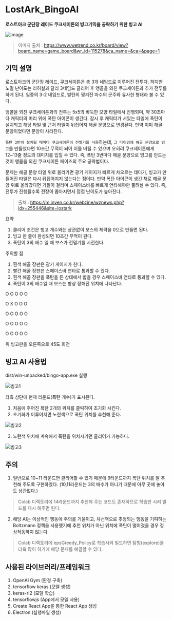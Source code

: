 # LostArk_BingoAI
**로스트아크 군단장 레이드 쿠크세이튼의 빙고기믹을 공략하기 위한 빙고 AI**

![image](https://user-images.githubusercontent.com/45917075/175179238-f945bff9-89d9-45d6-86af-d9447e57fc79.png)

>이미지 출처 : https://www.wetrend.co.kr/board/view?board_name=game_board&wr_id=115278&ca_name=&ca=&page=1


## 기믹 설명
로스트아크의 군단장 레이드, 쿠크세이튼은 총 3개 네임드로 이루어진 전투다. 하지만 노멀 난이도는 리허설과 달리 3네임드 클리어 후 앵콜을 외친 쿠크세이튼과 추가 전투를 하게 된다. 일종의 3-2 네임드로, 발탄의 찢겨진 마수의 군주와 유사한 형태라 볼 수 있다.

앵콜을 외친 쿠크세이튼과의 전투는 5x5의 바둑판 모양 타일에서 진행되며, 약 30초마다 캐릭터의 머리 위에 폭탄 아이콘이 생긴다. 잠시 후 캐릭터가 서있는 타일에 폭탄이 설치되고 해당 타일 및 근처 타일이 뒤집어져 해골 문양으로 변경된다. 만약 이미 해골 문양이었다면 문양이 사라진다.

`폭탄 3번이 설치될 때마다 쿠크세이튼이 전멸기를 사용`하는데, `그 타이밍에 해골 문양으로 빙고`를 만들었다면 10초간 무적이 되어 이를 버틸 수 있으며 오히려 쿠크세이튼에게 12~13줄 정도의 대미지를 입힐 수 있다. 즉, 폭탄 3번마다 해골 문양으로 빙고를 만드는 것이 앵콜을 외친 쿠크세이튼 페이즈의 주요 공략법이다.

문제는 해골 문양 타일 위로 올라가면 광기 게이지가 빠르게 차오르는 데다가, 빙고가 만들어진 타일은 다시 뒤집어지지 않는다는 점이다. 만약 폭탄 아이콘이 생긴 채로 해골 문양 위로 올라갔다면 기절이 걸리며 스페이스바를 빠르게 연타해야만 풀려날 수 있다. 즉, 전투가 진행될수록 전장이 좁아지면서 점점 난이도가 높아진다.

>출처 : https://m.inven.co.kr/webzine/wznews.php?idx=255446&site=lostark

요약
1. 클리어 조건은 빙고 개수와는 상관없이 보스의 체력을 0으로 만들면 된다.
2. 빙고 한 줄이 완성되면 10초간 무적이 된다.
3. 폭탄이 3의 배수 일 때 보스가 전멸기를 시전한다.

주의할 점
1. 흰색 해골 장판은 광기 게이지가 찬다.
2. 빨간 해골 장판은 스페이스바 연타로 통과할 수 있다.
3. 흰색 해골 장판을 폭탄을 든 상태에서 밟을 경우 스페이스바 연타로 통과할 수 있다.
4. 폭탄이 3의 배수일 때 보스는 항상 정해진 위치에 나타난다.

O O O O O

O X O O O

O O O O O

O O O O O

O O O O O

위 빙고판을 오른쪽으로 45도 회전

## 빙고 AI 사용법

dist/win-unpacked/bingo-app.exe 실행

![빙고1](https://user-images.githubusercontent.com/45917075/175180499-5a7c5c53-6226-4e89-84c5-c0d645f8ef4c.PNG)

좌측 상단에 현재 라운드(폭탄 개수)가 표시된다.

1. 처음에 주어진 폭탄 2개의 위치를 클릭하여 초기화 시킨다.
2. 초기화가 이루어지면 노란색으로 폭탄 위치를 추천해 준다.

![빙고2](https://user-images.githubusercontent.com/45917075/175181085-c2c9d7af-0e68-4506-9d33-aae71f8ed916.PNG)

3. 노란색 위치에 계속해서 폭탄을 위치시키면 클리어가 가능하다.

![빙고3](https://user-images.githubusercontent.com/45917075/175181865-17a27c99-8262-4345-8804-a0e5b704645a.PNG)

## 주의
1. 일반으로 10~11 라운드면 클리어할 수 있기 때문에 9라운드까지 폭탄 위치를 잘 추천해 주도록 구현하였다. (10,11라운드는 3의 배수가 아니기 때문에 아무 곳에 놓아도 상관없다.)

>Colab 디렉토리에 14라운드까지 추천해 주는 코드도 존재하므로 학습만 시켜 빌드를 다시 해주면 된다.

2. 해당 AI는 이상적인 행동에 주의를 기울이고, 차선책으로 추정되는 행동을 기피하는 Boltzmann 정책을 사용했기에 추천 위치가 아닌 위치에 폭탄이 떨어졌을 경우 정상작동하지 않는다.

> Colab 디렉토리에 epsGreedy_Policy로 학습시켜 빌드하면 탐험(explore)을 더욱 많이 하기에 해당 문제를 해결할 수 있다.

## 사용된 라이브러리/프레임워크
1. OpenAI Gym (환경 구축)
2. tensorflow keras (모델 생성)
3. keras-rl2 (모델 학습)
4. tensorflowjs (App에서 모델 사용)
5. Create React App을 통한 React App 생성
6. Electron (실행파일 생성)
